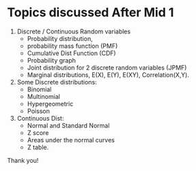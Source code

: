 # Topics discussed After Mid 1

1. Discrete / Continuous Random variables
   - Probability distribution, 
   - probability mass function (PMF)
   - Cumulative Dist Function (CDF)
   - Probability graph
   - Joint distribution for 2 discrete random variables (JPMF)
   - Marginal distributions, E(X), E(Y), E(XY), Correlation(X,Y). 
2.  Some Discrete distributions: 
    - Binomial
    - Multinomial
    - Hypergeometric
    - Poisson
3. Continuous Dist: 
   - Normal and Standard Normal
   - Z score
   - Areas under the normal curves
   - Z table.

Thank you!